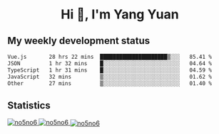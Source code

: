 <h1 align="center">Hi 👋, I'm Yang Yuan</h1>


## My weekly development status
<!--START_SECTION:waka-->

```txt
Vue.js       28 hrs 22 mins  █████████████████████▒░░░   85.41 %
JSON         1 hr 32 mins    █░░░░░░░░░░░░░░░░░░░░░░░░   04.64 %
TypeScript   1 hr 31 mins    █░░░░░░░░░░░░░░░░░░░░░░░░   04.59 %
JavaScript   32 mins         ▒░░░░░░░░░░░░░░░░░░░░░░░░   01.62 %
Other        27 mins         ▒░░░░░░░░░░░░░░░░░░░░░░░░   01.40 %
```

<!--END_SECTION:waka-->

## Statistics
<a href="https://github.com/anuraghazra/github-readme-stats">
  <img src="https://github-readme-stats.vercel.app/api/top-langs/?username=no5no6&theme=dracula" alt="no5no6">
</a>
<a href="https://github.com/anuraghazra/github-readme-stats">
  <img src="https://github-readme-stats.vercel.app/api?username=no5no6&show_icons=true&theme=dracula&line_height=40" alt="no5no6">
</a>
<a href="https://github.com/anuraghazra/github-readme-stats">
  <img align="center" src="https://github-readme-streak-stats.herokuapp.com/?user=no5no6&theme=dracula" alt="no5no6" />
</a>